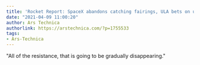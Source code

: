 ```yaml
---
title: 'Rocket Report: SpaceX abandons catching fairings, ULA bets on upper stages'
date: "2021-04-09 11:00:20"
author: Ars Technica
authorlink: https://arstechnica.com/?p=1755533
tags:
- Ars-Technica
---
```

"All of the resistance, that is going to be gradually disappearing."